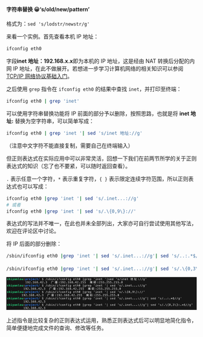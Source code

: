 #### 字符串替换  😀‘s/old/new/pattern’



格式为：`sed 's/lodstr/newstr/g'`

来看一个实例。首先查看本机 IP 地址：

```bash
ifconfig eth0
```

字段**inet 地址：192.168.x.x**即为本机的 IP 地址，这是经由 NAT 转换后分配的内网 IP 地址，在此不做展开。若想进一步学习计算机网络的相关知识可以参阅 [TCP/IP 网络协议基础入门](https://www.lanqiao.cn/courses/98)。

之后使用 `grep` 指令在 `ifconfig eth0` 的结果中查找 `inet`，并打印至终端：

```bash
ifconfig eth0 | grep 'inet'
```

可以使用字符串替换功能将 IP 前面的部分予以删除，按照思路，也就是将 **inet 地址:** 替换为空字符串，可以简单写成：

```bash
ifconfig eth0 | grep 'inet '| sed 's/inet 地址://g'
```

（注意中文字符不能直接复制，需要自己在终端输入）

但正则表达式在实际应用中可以非常灵活，回想一下我们在前两节所学的关于正则表达式的知识（忘了也不要紧，可以随时返回查看）。

`.` 表示任意一个字符，`*` 表示重复字符，`{ }` 表示限定连续字符范围，所以正则表达式也可以写成：

```bash
ifconfig eth0 |grep 'inet '| sed 's/.inet...://g'
# 或者
ifconfig eth0 |grep 'inet '| sed 's/.\{0,9\}://'
```

表达式的写法并不唯一，在此也并未全部列出，大家亦可自行尝试使用其他写法，欢迎在评论区中讨论。

将 IP 后面的部分删除：

```bash
/sbin/ifconfig eth0 |grep 'inet '| sed 's/.inet...://g'| sed 's/..:.*$//g'

/sbin/ifconfig eth0 |grep 'inet '| sed 's/.inet...://g'| sed 's/.\{0,3\}:.*$//g'
```

![3-7-0](3.5字符串替换.assets/086dfb0ba5bc4c1c6fc9016d5ec75508-0.jpeg)

上述指令是比较复杂的正则表达式运用，熟悉正则表达式后可以明显地简化指令，简单便捷地完成文件的查询、修改等任务。